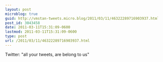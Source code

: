 ```yaml
---
layout: post
microblog: true
guid: http://vmstan-tweets.micro.blog/2011/03/11/46322289716903937.html
post_id: 3043458
date: 2011-03-11T15:31:09-0600
lastmod: 2011-03-11T15:31:09-0600
type: post
url: /2011/03/11/46322289716903937.html
---
```

Twitter: "all your tweets, are belong to us"

